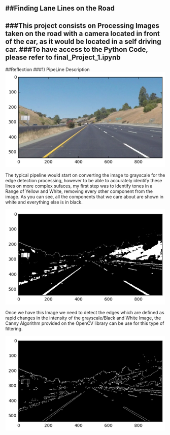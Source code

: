 [Image1]:./supportImages/original.png "Original"
[Image2]:./supportImages/YW.png "First Step"
[Image3]:./supportImages/Edges.png "Edges"
[Image4]:./supportImages/Mask.png "Mask"
[Image5]:./supportImages/MaskedEdges.png "Masked Edges"
[Image6]:./supportImages/AllLines.png "All the Lines"
[Image7]:./supportImages/Final.png "Final Image"
##**Finding Lane Lines on the Road**
---
###This project consists on Processing Images taken on the road with a camera located in front of the car, as it would be located in a self driving car.
###To have access to the Python Code, please refer to final_Project_1.ipynb
---
##Reflection
###1) PipeLine Description
![Image1]

The typical pipeline would start on converting the image to grayscale for the edge detection processing, however to be able to accurately identify these lines on more complex sufaces, my first step was to identify tones in a Range of Yellow and White, removing every other component from the image. As you can see, all the components that we care about are shown in white and everything else is in black.

![Image2]

Once we have this Image we need to detect the edges which are defined as rapid changes in the intensity of the grayscale/Black and White Image, the Canny Algorithm provided on the OpenCV library can be use for this type of filtering.

![Image3]

